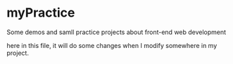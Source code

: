 # myPractice
Some demos and samll practice projects about front-end web development

here in this file, it will do some changes when I modify somewhere in my project.
